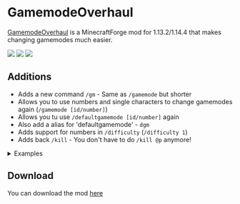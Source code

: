 # GamemodeOverhaul
[GamemodeOverhaul](https://marcus8448.github.io/GamemodeOverhaul) is a MinecraftForge mod for 1.13.2/1.14.4 that makes changing gamemodes much easier.

<a href="https://github.com/marcus8448/GamemodeOverhaul/commits"><img src="https://img.shields.io/github/last-commit/marcus8448/GamemodeOverhaul.svg?label=latest%20commit&style=flat-square"></a> <a href="https://github.com/marcus8448/GamemodeOverhaul/issues"><img src="https://img.shields.io/github/issues/marcus8448/GamemodeOverhaul.svg?style=flat-square"></a> <a href="https://www.curseforge.com/minecraft/mc-mods/gamemodeoverhaul"><img src="http://cf.way2muchnoise.eu/full_GamemodeOverhaul_downloads.svg"></a>    

Additions
----------
* Adds a new command `/gm` - Same as `/gamemode` but shorter
* Allows you to use numbers and single characters to change gamemodes again (`/gamemode [id/number]`)
* Allows you tu use `/defaultgamemode [id/number]` again
* Also add a alias for 'defaultgamemode' - `dgm`
* Adds support for numbers in `/difficulty` (`/difficulty 1`)
* Adds back `/kill` - You don't have to do `/kill @p` anymore!  

<details> 
  <summary>Examples</summary><br>
/gamemode
<img src="https://raw.githubusercontent.com/marcus8448/RandomFiles/0d4e237efab79ad2edd67176bda9ac440a9cc129/gmo/gamemode.png" alt="/gamemode"><br>
/gm
<img src="https://raw.githubusercontent.com/marcus8448/RandomFiles/0d4e237efab79ad2edd67176bda9ac440a9cc129/gmo/gm.png" alt="/gm">
/defaultgamemode
<img src="https://raw.githubusercontent.com/marcus8448/RandomFiles/0d4e237efab79ad2edd67176bda9ac440a9cc129/gmo/defaultgamemode.png" alt="/defaultgamemode">
/dgm
<img src="https://raw.githubusercontent.com/marcus8448/RandomFiles/0d4e237efab79ad2edd67176bda9ac440a9cc129/gmo/dgm.png" alt="/dgm">
/difficulty
<img src="https://raw.githubusercontent.com/marcus8448/RandomFiles/0d4e237efab79ad2edd67176bda9ac440a9cc129/gmo/difficulty.png" alt="/difficulty">

/kill - It's basically just /kill
</details>

Download
---------
You can download the mod [here](https://www.curseforge.com/minecraft/mc-mods/gamemodeoverhaul)
